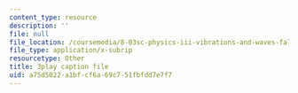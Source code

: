 ```yaml
---
content_type: resource
description: ''
file: null
file_location: /coursemedia/8-03sc-physics-iii-vibrations-and-waves-fall-2016/a75d5022a1bfcf6a69c751fbfdd7e7f7_kKIQ1h9UuA.srt
file_type: application/x-subrip
resourcetype: Other
title: 3play caption file
uid: a75d5022-a1bf-cf6a-69c7-51fbfdd7e7f7
---
```

